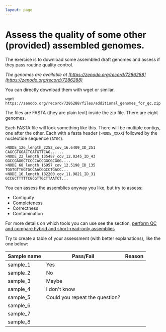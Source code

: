```yaml
---
layout: page
---
```


# Assess the quality of some other (provided) assembled genomes. 

The exercise is to download some assembled draft genomes and assess if they pass routine quality control. 

*The genomes are available at [https://zenodo.org/record/7286288](https://zenodo.org/record/7286288)*

You can directly download them with wget or similar. 

```
wget https://zenodo.org/record/7286288/files/additional_genomes_for_qc.zip
```

The files are FASTA (they are plain text) inside the zip file. There are eight genomes.

Each FASTA file will look something like this. There will be multiple contigs, one after the other. Each with a fasta header (`>NODE_XXXX`) followed by the nucleotide sequence (`ATGC`).

```
>NODE_126_length_2252_cov_16.6409_ID_251
CAGCGTGGACTGATGTTCAG......
>NODE_22_length_135487_cov_12.0245_ID_43
GGCCGAGGCTCCCCACCGGCGCGGG....
>NODE_68_length_16957_cov_12.5198_ID_135
TGGTGTTGGTGCCAACGGCCTGACC...
>NODE_16_length_182200_cov_11.9821_ID_31
GCCGCTTTTTCGCGTTGCTTAATCT...
```

You can assess the assemblies anyway you like, but try to assess:

* Contiguity
* Completeness
* Correctness
* Contamination

For more details on which tools you can use see the section, [perform QC and compare hybrid and short-read-only assemblies](/seq-analysis/assembly_qc)

Try to create a table of your assessment (with better explanations), like the one below:

| Sample name | Pass/Fail | Reason |
|-------------|-----------|--------|
| sample_1    |  Yes  |     |
| sample_2    |  No         |        |
| sample_3    | Maybe          |        |
| sample_4    | I don't know         |        |
| sample_5    | Could you repeat the question?          |        |
| sample_6    |         |        |
| sample_7    |           |        |
| sample_8    |           |        |